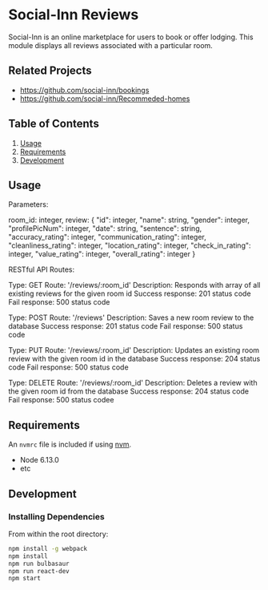 # Social-Inn Reviews

Social-Inn is an online marketplace for users to book or offer lodging. This module displays all reviews associated with a particular room. 

## Related Projects

  - https://github.com/social-inn/bookings
  - https://github.com/social-inn/Recommeded-homes

## Table of Contents

1. [Usage](#Usage)
2. [Requirements](#requirements)
3. [Development](#development)

## Usage

Parameters:

room_id: integer,
review: {
  "id": integer,
  "name": string,
  "gender": integer,
  "profilePicNum": integer,
  "date": string,
  "sentence": string,
  "accuracy_rating": integer,
  "communication_rating": integer,
  "cleanliness_rating": integer,
  "location_rating": integer,
  "check_in_rating": integer,
  "value_rating": integer,
  "overall_rating": integer
}

RESTful API Routes:

Type: GET
Route: '/reviews/:room_id'
Description: Responds with array of all existing reviews for the given room id
Success response: 201 status code 
Fail response: 500 status code

Type: POST
Route: '/reviews'
Description: Saves a new room review to the database
Success response: 201 status code 
Fail response: 500 status code

Type: PUT
Route: '/reviews/:room_id'
Description: Updates an existing room review with the given room id in the database
Success response: 204 status code 
Fail response: 500 status code

Type: DELETE
Route: '/reviews/:room_id'
Description: Deletes a review with the given room id from the database
Success response: 204 status code
Fail response: 500 status codee

## Requirements

An `nvmrc` file is included if using [nvm](https://github.com/creationix/nvm).

- Node 6.13.0
- etc

## Development

### Installing Dependencies

From within the root directory:

```sh
npm install -g webpack
npm install
npm run bulbasaur
npm run react-dev
npm start
```

